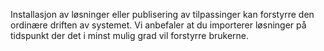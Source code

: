 Installasjon av løsninger eller publisering av tilpassinger kan forstyrre den ordinære driften av systemet. Vi anbefaler at du importerer løsninger på tidspunkt der det i minst mulig grad vil forstyrre brukerne.